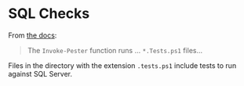 # SQL Checks

From [the docs](https://pester.dev/docs/commands/Invoke-Pester#description):

> The `Invoke-Pester` function runs ... `*.Tests.ps1` files...

Files in the directory with the extension `.tests.ps1` include tests to run against SQL Server. 
